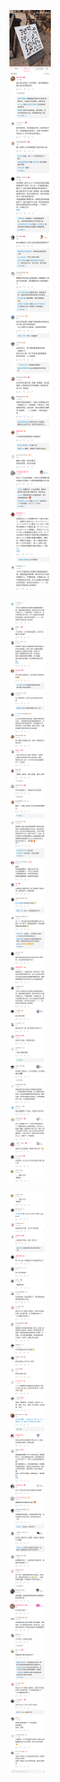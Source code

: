 
![1/3](./av446493935.S30728-13331102.png)

![2/3](./av446493935.S30728-13340626.png)

![3/3](./av446493935.S30728-13345840.png)
